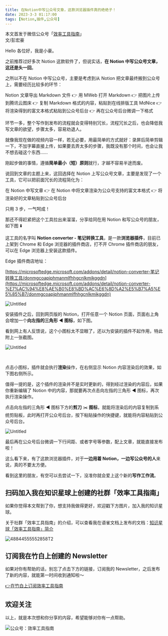 ```yaml
---
title: 在Notion中写公众号文章，这款浏览器插件真的绝绝子！
date: 2023-3-3 01:17:00               
tags: [Notion,插件,公众号]                                                                                     
--- 
```


本文首发于微信公众号「[效率工具指南](https://mp.weixin.qq.com/s/7zj0ejyAymrQ8woqirYzHQ)」   
文/彭宏豪      


Hello 各位好，我是小豪。

之前推荐过好多次 Notion 这款软件了，但说实话，**在 Notion 中写公众号文章，这还是头一回**。

之所以不在 Notion 中写公众号，主要是考虑到从 Notion 把文章最终搬到公众号上，需要经历比较多的环节：

Notion 文章导出 Markdown 文件 👉 用 MWeb 打开 Markdown 👉 把图片上传到腾讯云图床 👉 复制 Markdown 格式的内容，粘贴到在线排版工具 MdNice 👉 将渲染得到的富文本格式粘贴到公众号后台 👉 再在公众号后台微调一下格式

环节一多，整个写作到发布的流程就会变得特别冗长，流程冗长之后，也会降低我写文章的欲望，步骤太多，容易劝退人。

就像我现在做的视频内容一样，若无必要，用最简单的方式就好：录屏后简单剪辑一下，不加字幕直接上传，如果要去弄太多的步骤，我既没有那个时间，也会让我不想去碰这个东西……

刚起步做的事情，遵循**简单最小（短）原则**就行，才越不容易半途而废。   

说回到文章的主题上来，这回选择在 Notion 上写公众号文章，主要是发现了一个工具，它可以把前面冗长的流程简化为：

在 Notion 中写文章 👉 在 Notion 中将文章渲染为公众号支持的富文本格式 👉 将渲染好的文章粘贴到公众号后台

只用 3 步，一气呵成！

那还不得赶紧把这个工具拉出来溜溜，分享给同在用 Notion 和写公众号的朋友，如下图 ⬇️

这工具的名字叫 **Notion converter - 笔记转换工具**，是一款**浏览器插件**，目前已上架到 Chrome 和 Edge 浏览器的插件商店，打不开 Chrome 插件商店的朋友，可以在 Edge 浏览器上安装这款插件。  

Edge 插件商店地址：

[https://microsoftedge.microsoft.com/addons/detail/notion-converter-笔记转换工具/donmgcoapjphmanmlfhhgcnlkmikggdn](https://microsoftedge.microsoft.com/addons/detail/notion-converter-%E7%AC%94%E8%AE%B0%E8%BD%AC%E6%8D%A2%E5%B7%A5%E5%85%B7/donmgcoapjphmanmlfhhgcnlkmikggdn)

![Untitled](https://img.penghh.fun/2023/03/04/untitled.png)

安装插件之后，回到网页版的 Notion，打开任意一个 Notion 页面，页面右上角会增加一个**向左指的三角形** ◀️ **图标**，如下图。

看到网上有人反馈说，这个小图标太不显眼了，还以为安装的插件不起作用，特此附上一张截图。

![Untitled](https://img.penghh.fun/2023/03/04/untitled-1.png)

 

点击小图标，插件就会执行**渲染**操作，在右侧显示 Notion 内容渲染后的效果，如下图右侧所示。

值得一提的是，这个插件的渲染并不是实时更新的，得到经过渲染的内容后，如果你重新编辑了 Notion 中的内容，那就要再次点击向左指的三角形 ◀️ 图标，再次执行渲染操作。  

点击向左指的三角形 ◀️ 图标下方的**剪刀** ✂️ **图标**，就能将渲染后的内容复制到系统剪贴板，此时再打开公众号后台，按下粘贴操作的快捷键，就能将内容粘贴到公众号后台。   

![Untitled](https://img.penghh.fun/2023/03/04/untitled-2.png)

最后再在公众号后台微调一下行间距、或者字号等参数，配上文章，就能直接发布啦！   

这么看下来，有了这款浏览器插件，对于**一边用着 Notion，一边写公众号的人**来说，真的不要太方便。    

看到这里的朋友，有空可以去尝试一下，没准你就会爱上这个新的**写作工作流**。

## 扫码加入我在知识星球上创建的社群「效率工具指南」  

如果你觉得本文帮到了你，想支持我做得更好，欢迎戳下方图片，加入我的知识星球。     

关于社群「效率工具指南」的介绍，可以查看我在语雀文档上发布的文档：[知识星球「效率工具指南」简介](https://www.yuque.com/penghonghao/af0aai/glwrg2dl0dqlegi6?singleDoc#)    

![48844555552858T2](https://img.penghh.fun/2023/03/25/48844555552858t2.JPG)   


## 订阅我在竹白上创建的 Newsletter   

如果对你有帮助的话，别忘了点击下方的链接，订阅我的 Newsletter，之后发布了新的内容，就能第一时间收到通知啦～  

[👉在竹白上订阅效率工具指南](https://penghh.zhubai.love/)         


## 欢迎关注     

以上，就是本次想和你分享的内容，希望能够对你有一点帮助。     

![公众号：效率工具指南](https://img.penghh.fun/2021/05/28/gong-zhong-hao-wei-bu-er-wei-ma-dailogo.png)      






